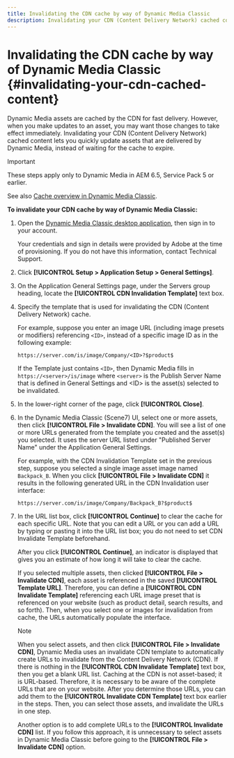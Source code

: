 ```yaml
---
title: Invalidating the CDN cache by way of Dynamic Media Classic
description: Invalidating your CDN (Content Delivery Network) cached content lets you quickly update assets that are delivered by Dynamic Media, instead of waiting for the cache to expire.
---
```


# Invalidating the CDN cache by way of Dynamic Media Classic {#invalidating-your-cdn-cached-content}

Dynamic Media assets are cached by the CDN for fast delivery. However, when you make updates to an asset, you may want those changes to take effect immediately. Invalidating your CDN (Content Delivery Network) cached content lets you quickly update assets that are delivered by Dynamic Media, instead of waiting for the cache to expire.

>[!IMPORTANT]
>
>These steps apply only to Dynamic Media in AEM 6.5, Service Pack 5 or earlier. <!-- If you are using Dynamic Media in AEM as a Cloud Service, [use the new steps found here](/help/assets/invalidate-cdn-cache-dynamic-media.md). -->

See also [Cache overview in Dynamic Media Classic](https://helpx.adobe.com/experience-manager/scene7/kb/base/caching-questions/scene7-caching-overview.html).

**To invalidate your CDN cache by way of Dynamic Media Classic:**

1. Open the [Dynamic Media Classic desktop application](https://experienceleague.adobe.com/docs/dynamic-media-classic/using/getting-started/signing-out.html#getting-started), then sign in to your account.

      Your credentials and sign in details were provided by Adobe at the time of provisioning. If you do not have this information, contact Technical Support.

1. Click **[!UICONTROL Setup > Application Setup > General Settings]**.
1. On the Application General Settings page, under the Servers group heading, locate the **[!UICONTROL CDN Invalidation Template]** text box.

1. Specify the template that is used for invalidating the CDN (Content Delivery Network) cache.

   For example, suppose you enter an image URL (including image presets or modifiers) referencing `<ID>`, instead of a specific image ID as in the following example:

   `https://server.com/is/image/Company/<ID>?$product$`

   If the Template just contains `<ID>`, then Dynamic Media fills in `https://<server>/is/image` where `<server>` is the Publish Server Name that is defined in General Settings and &lt;ID&gt; is the asset(s) selected to be invalidated.

1. In the lower-right corner of the page, click **[!UICONTROL Close]**.
1. In the Dynamic Media Classic (Scene7) UI, select one or more assets, then click **[!UICONTROL File > Invalidate CDN]**. You will see a list of one or more URLs generated from the template you created and the asset(s) you selected. It uses the server URL listed under "Published Server Name" under the Application General Settings.

   For example, with the CDN Invalidation Template set in the previous step, suppose you selected a single image asset image named `Backpack_B`. When you click **[!UICONTROL File > Invalidate CDN]** it results in the following generated URL in the CDN Invalidation user interface:

   `https://server.com/is/image/Company/Backpack_B?$product$`

1. In the URL list box, click **[!UICONTROL Continue]** to clear the cache for each specific URL. Note that you can edit a URL or you can add a URL by typing or pasting it into the URL list box; you do not need to set CDN Invalidate Template beforehand.

   After you click **[!UICONTROL Continue]**, an indicator is displayed that gives you an estimate of how long it will take to clear the cache.

   If you selected multiple assets, then clicked **[!UICONTROL File > Invalidate CDN]**, each asset is referenced in the saved **[!UICONTROL Template URL]**. Therefore, you can define a **[!UICONTROL CDN Invalidate Template]** referencing each URL image preset that is referenced on your website (such as product detail, search results, and so forth). Then, when you select one or images for invalidation from cache, the URLs automatically populate the interface.

   >[!NOTE]
   >
   >When you select assets, and then click **[!UICONTROL File > Invalidate CDN]**, Dynamic Media uses an invalidate CDN template to automatically create URLs to invalidate from the Content Delivery Network (CDN). If there is nothing in the **[!UICONTROL CDN Invalidate Template]** text box, then you get a blank URL list. Caching at the CDN is not asset-based; it is URL-based. Therefore, it is necessary to be aware of the complete URLs that are on your website. After you determine those URLs, you can add them to the **[!UICONTROL Invalidate CDN Template]** text box earlier in the steps. Then, you can select those assets, and invalidate the URLs in one step.
   >
   >Another option is to add complete URLs to the **[!UICONTROL Invalidate CDN]** list. If you follow this approach, it is unnecessary to select assets in Dynamic Media Classic before going to the **[!UICONTROL File > Invalidate CDN]** option.

